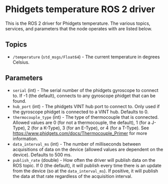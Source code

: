 Phidgets temperature ROS 2 driver
===========================

This is the ROS 2 driver for Phidgets temperature.  The various topics, services, and parameters that the node operates with are listed below.

Topics
------
* `/temperature` (`std_msgs/Float64`) - The current temperature in degrees Celsius.

Parameters
----------
* `serial` (int) - The serial number of the phidgets gyroscope to connect to.  If -1 (the default), connects to any gyroscope phidget that can be found.
* `hub_port` (int) - The phidgets VINT hub port to connect to.  Only used if the gyroscope phidget is connected to a VINT hub.  Defaults to 0.
* `thermocouple_type` (int) - The type of thermocouple that is connected.  Allowed values are 0 (for not a thermocouple, the default), 1 (for a J-Type), 2 (for a K-Type), 3 (for an E-Type), or 4 (for a T-Type).  See https://www.phidgets.com/docs/Thermocouple_Primer for more information.
* `data_interval_ms` (int) - The number of milliseconds between acquisitions of data on the device (allowed values are dependent on the device).  Defaults to 500 ms.
* `publish_rate` (double) - How often the driver will publish data on the ROS topic.  If 0 (the default), it will publish every time there is an update from the device (so at the `data_interval_ms`).  If positive, it will publish the data at that rate regardless of the acquisition interval.
